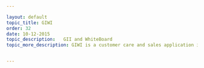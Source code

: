 ```yaml
---

layout: default
topic_title: GIWI
order: 32
date: 10-12-2015
topic_description:   GII and WhiteBoard
topic_more_description: GIWI is a customer care and sales application in AP region. This application gets a feed of the Customer updates from OMEGA to synchronize itself with the latest information


---
```

